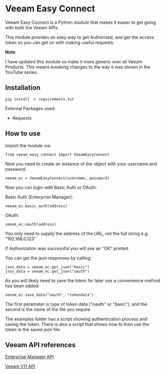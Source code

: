 # Veeam Easy Connect

Veeam Easy Connect is a Python module that makes it easier to get going with both the Veeam APIs.

This module provides an easy way to get Authorized, and get the access token so you can get on with making useful requests.

**Note**

I have updated this module so make it more generic over all Veeam Products. This means breaking changes to the way it was shown in the YouTube series.

## Installation

    pip install -r requirements.txt

External Packages used:

* Requests

## How to use

Import the module via:

    from veeam_easy_connect import VeeamEasyConnect

Next you need to create an instance of the object with your username and password.

    veeam_ec = VeeamEasyConnect(username, password)

Now you can login with Basic Auth or OAuth:

Basic Auth (Enterprise Manager):

    veeam_ec.basic_auth(address)

OAuth:

    veeam_ec.oauth(address)

You only need to supply the address of the URL, not the full string e.g. "192.168.0.123"

If Authorization was successful you will see an "OK" printed.

You can get the json responses by calling:

    json_data = veeam_ec.get_json("basic") 
    json_data = veeam_ec.get_json("oauth")

As you will likely need to save the token for later use a convenience method has been added:

    veeam_ec.save_data("oauth", "tokendata")

The first parameter is type of token data ("oauth" or "basic"), and the second is the name of the file you require. 

The examples folder has a script showing authentication process and saving the token. There is also a script that
shows how to then use the token in the saved json file.

## Veeam API references

[Enterprise Manager API](https://helpcenter.veeam.com/docs/backup/em_rest/overview.html?ver=110)

[Veeam V11 API](https://helpcenter.veeam.com/docs/backup/vbr_rest/reference/vbr-rest.html?ver=110)
